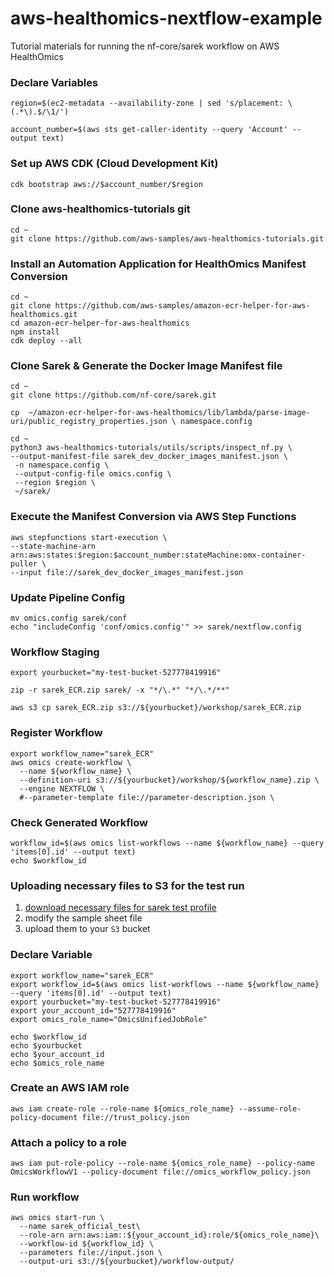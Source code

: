 # aws-healthomics-nextflow-example
Tutorial materials for running the nf-core/sarek workflow on AWS HealthOmics

### Declare Variables
```
region=$(ec2-metadata --availability-zone | sed 's/placement: \(.*\).$/\1/')

account_number=$(aws sts get-caller-identity --query 'Account' --output text)
```

### Set up AWS CDK (Cloud Development Kit)
```
cdk bootstrap aws://$account_number/$region
```

### Clone aws-healthomics-tutorials git
```
cd ~
git clone https://github.com/aws-samples/aws-healthomics-tutorials.git
```

### Install an Automation Application for HealthOmics Manifest Conversion
```
cd ~
git clone https://github.com/aws-samples/amazon-ecr-helper-for-aws-healthomics.git
cd amazon-ecr-helper-for-aws-healthomics
npm install
cdk deploy --all
```

### Clone Sarek & Generate the Docker Image Manifest file
```
cd ~
git clone https://github.com/nf-core/sarek.git

cp  ~/amazon-ecr-helper-for-aws-healthomics/lib/lambda/parse-image-uri/public_registry_properties.json \ namespace.config

cd ~
python3 aws-healthomics-tutorials/utils/scripts/inspect_nf.py \
--output-manifest-file sarek_dev_docker_images_manifest.json \
 -n namespace.config \
 --output-config-file omics.config \
 --region $region \
 ~/sarek/
```

### Execute the Manifest Conversion via AWS Step Functions
```
aws stepfunctions start-execution \
--state-machine-arn arn:aws:states:$region:$account_number:stateMachine:omx-container-puller \
--input file://sarek_dev_docker_images_manifest.json
```

### Update Pipeline Config
```
mv omics.config sarek/conf
echo "includeConfig 'conf/omics.config'" >> sarek/nextflow.config
```

### Workflow Staging
```
export yourbucket="my-test-bucket-527778419916" 

zip -r sarek_ECR.zip sarek/ -x "*/\.*" "*/\.*/**"

aws s3 cp sarek_ECR.zip s3://${yourbucket}/workshop/sarek_ECR.zip  
```

### Register Workflow
```
export workflow_name="sarek_ECR"
aws omics create-workflow \
  --name ${workflow_name} \
  --definition-uri s3://${yourbucket}/workshop/${workflow_name}.zip \
  --engine NEXTFLOW \
  #--parameter-template file://parameter-description.json \
```

### Check Generated Workflow
```
workflow_id=$(aws omics list-workflows --name ${workflow_name} --query 'items[0].id' --output text)
echo $workflow_id
```

### Uploading necessary files to S3 for the test run
1. [download necessary files for sarek test profile](./script/sarek-test-profile-data-download.sh)
2. modify the sample sheet file
3. upload them to your `S3` bucket

### Declare Variable

```
export workflow_name="sarek_ECR"
export workflow_id=$(aws omics list-workflows --name ${workflow_name} --query 'items[0].id' --output text)
export yourbucket="my-test-bucket-527778419916"
export your_account_id="527778419916"
export omics_role_name="OmicsUnifiedJobRole"

echo $workflow_id
echo $yourbucket
echo $your_account_id
echo $omics_role_name
```

### Create an AWS IAM role

```
aws iam create-role --role-name ${omics_role_name} --assume-role-policy-document file://trust_policy.json
```

### Attach a policy to a role
```
aws iam put-role-policy --role-name ${omics_role_name} --policy-name OmicsWorkflowV1 --policy-document file://omics_workflow_policy.json
```

### Run workflow
```
aws omics start-run \
  --name sarek_official_test\
  --role-arn arn:aws:iam::${your_account_id}:role/${omics_role_name}\
  --workflow-id ${workflow_id} \
  --parameters file://input.json \
  --output-uri s3://${yourbucket}/workflow-output/
```

